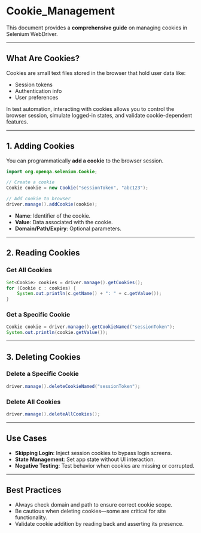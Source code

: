 # Cookie_Management

This document provides a **comprehensive guide** on managing cookies in Selenium WebDriver.

---

## What Are Cookies?

Cookies are small text files stored in the browser that hold user data like:
- Session tokens
- Authentication info
- User preferences

In test automation, interacting with cookies allows you to control the browser session, simulate logged-in states, and validate cookie-dependent features.

---

## 1. Adding Cookies

You can programmatically **add a cookie** to the browser session.

```java
import org.openqa.selenium.Cookie;

// Create a cookie
Cookie cookie = new Cookie("sessionToken", "abc123");

// Add cookie to browser
driver.manage().addCookie(cookie);
```

- **Name**: Identifier of the cookie.
- **Value**: Data associated with the cookie.
- **Domain/Path/Expiry**: Optional parameters.

---

## 2. Reading Cookies

### Get All Cookies

```java
Set<Cookie> cookies = driver.manage().getCookies();
for (Cookie c : cookies) {
    System.out.println(c.getName() + ": " + c.getValue());
}
```

### Get a Specific Cookie

```java
Cookie cookie = driver.manage().getCookieNamed("sessionToken");
System.out.println(cookie.getValue());
```

---

## 3. Deleting Cookies

### Delete a Specific Cookie

```java
driver.manage().deleteCookieNamed("sessionToken");
```

### Delete All Cookies

```java
driver.manage().deleteAllCookies();
```

---

## Use Cases

- **Skipping Login**: Inject session cookies to bypass login screens.
- **State Management**: Set app state without UI interaction.
- **Negative Testing**: Test behavior when cookies are missing or corrupted.

---

## Best Practices

- Always check domain and path to ensure correct cookie scope.
- Be cautious when deleting cookies—some are critical for site functionality.
- Validate cookie addition by reading back and asserting its presence.
